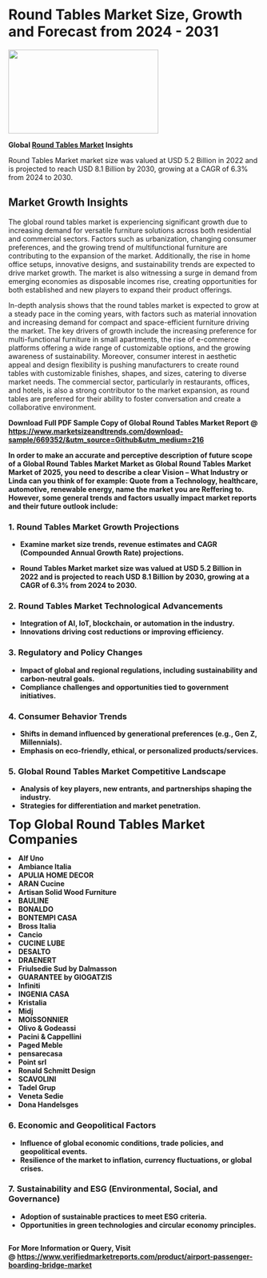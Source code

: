 <H1>Round Tables Market Size, Growth and Forecast from 2024 - 2031</H1><img class="aligncenter size-medium wp-image-584254" src="https://thirdeyenews.in/wp-content/uploads/2024/09/Global-Market-Research-300x168.jpeg" alt="" width="300" height="168" /><p><strong>Global&nbsp;<a href="https://www.marketsizeandtrends.com/download-sample/669352/&amp;utm_source=Github&utm_medium=216">Round Tables Market</a> Insights</strong></p><p>Round Tables Market market size was valued at USD 5.2 Billion in 2022 and is projected to reach USD 8.1 Billion by 2030, growing at a CAGR of 6.3% from 2024 to 2030.</p><p><h2>Market Growth Insights</h2> <p>The global round tables market is experiencing significant growth due to increasing demand for versatile furniture solutions across both residential and commercial sectors. Factors such as urbanization, changing consumer preferences, and the growing trend of multifunctional furniture are contributing to the expansion of the market. Additionally, the rise in home office setups, innovative designs, and sustainability trends are expected to drive market growth. The market is also witnessing a surge in demand from emerging economies as disposable incomes rise, creating opportunities for both established and new players to expand their product offerings.</p> <p><strong></strong></p> <p>In-depth analysis shows that the round tables market is expected to grow at a steady pace in the coming years, with factors such as material innovation and increasing demand for compact and space-efficient furniture driving the market. The key drivers of growth include the increasing preference for multi-functional furniture in small apartments, the rise of e-commerce platforms offering a wide range of customizable options, and the growing awareness of sustainability. Moreover, consumer interest in aesthetic appeal and design flexibility is pushing manufacturers to create round tables with customizable finishes, shapes, and sizes, catering to diverse market needs. The commercial sector, particularly in restaurants, offices, and hotels, is also a strong contributor to the market expansion, as round tables are preferred for their ability to foster conversation and create a collaborative environment.</p> <p><strong></p><p><span class=""><strong>Download Full PDF Sample Copy of Global Round Tables Market Report</strong> @ <a href="https://www.marketsizeandtrends.com/download-sample/669352/&amp;utm_source=Github&utm_medium=216" target="_blank">https://www.marketsizeandtrends.com/download-sample/669352/&amp;utm_source=Github&utm_medium=216</a></span></p><p>In order to make an accurate and perceptive description of future scope of a Global&nbsp;Round Tables Market Market as Global&nbsp;Round Tables Market Market of 2025, you need to describe a clear Vision &ndash; What Industry or Linda can you think of for example: Quote from a Technology, healthcare, automotive, renewable energy, name the market you are Reffering to. However, some general trends and factors usually impact market reports and their future outlook include:</p><h3>1.&nbsp;<strong>Round Tables Market Growth Projections</strong></h3><ul><li>Examine market size trends, revenue estimates and CAGR (Compounded Annual Growth Rate) projections.</li><li><p>Round Tables Market market size was valued at USD 5.2 Billion in 2022 and is projected to reach USD 8.1 Billion by 2030, growing at a CAGR of 6.3% from 2024 to 2030.</p></li></ul><h3>2.&nbsp;<strong>Round Tables Market Technological Advancements</strong></h3><ul><li>Integration of AI, IoT, blockchain, or automation in the industry.</li><li>Innovations driving cost reductions or improving efficiency.</li></ul><h3>3.&nbsp;<strong>Regulatory and Policy Changes</strong></h3><ul><li>Impact of global and regional regulations, including sustainability and carbon-neutral goals.</li><li>Compliance challenges and opportunities tied to government initiatives.</li></ul><h3>4.&nbsp;<strong>Consumer Behavior Trends</strong></h3><ul><li>Shifts in demand influenced by generational preferences (e.g., Gen Z, Millennials).</li><li>Emphasis on eco-friendly, ethical, or personalized products/services.</li></ul><h3>5.&nbsp;<strong>Global Round Tables Market Competitive Landscape</strong></h3><ul><li>Analysis of key players, new entrants, and partnerships shaping the industry.</li><li>Strategies for differentiation and market penetration.</li></ul><p data-pm-slice="1 1 []"><span style="color: inherit; font-family: inherit; font-size: 25px;">Top Global Round Tables Market Companies</span></p><div class="" data-test-id=""><p><li>Alf Uno</li><li> Ambiance Italia</li><li> APULIA HOME DECOR</li><li> ARAN Cucine</li><li> Artisan Solid Wood Furniture</li><li> BAULINE</li><li> BONALDO</li><li> BONTEMPI CASA</li><li> Bross Italia</li><li> Cancio</li><li> CUCINE LUBE</li><li> DESALTO</li><li> DRAENERT</li><li> Friulsedie Sud by Dalmasson</li><li> GUARANTEE by GIOGATZIS</li><li> Infiniti</li><li> INGENIA CASA</li><li> Kristalia</li><li> Midj</li><li> MOISSONNIER</li><li> Olivo & Godeassi</li><li> Pacini & Cappellini</li><li> Paged Meble</li><li> pensarecasa</li><li> Point srl</li><li> Ronald Schmitt Design</li><li> SCAVOLINI</li><li> Tadel Grup</li><li> Veneta Sedie</li><li> Dona Handelsges</li></p></div><h3>6.&nbsp;<strong>Economic and Geopolitical Factors</strong></h3><ul><li>Influence of global economic conditions, trade policies, and geopolitical events.</li><li>Resilience of the market to inflation, currency fluctuations, or global crises.</li></ul><h3>7.&nbsp;<strong>Sustainability and ESG (Environmental, Social, and Governance)</strong></h3><ul><li>Adoption of sustainable practices to meet ESG criteria.</li><li>Opportunities in green technologies and circular economy principles.</li></ul><h2><strong style="font-size: 14px;">For More Information or Query, Visit @&nbsp;</strong><a style="background-color: #ffffff; font-size: 14px;" href="https://www.marketsizeandtrends.com/report/round-tables-market/" target="_blank">https://www.verifiedmarketreports.com/product/airport-passenger-boarding-bridge-market</a></h2>
